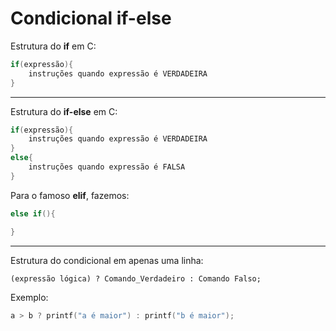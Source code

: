 # Condicional if-else

Estrutura do **if** em C:
```C
if(expressão){
	instruções quando expressão é VERDADEIRA
}
```
---

Estrutura do **if-else** em C:
```C
if(expressão){
    instruções quando expressão é VERDADEIRA
}
else{
    instruções quando expressão é FALSA
}
```

Para o famoso **elif**, fazemos:
```C
else if(){

}
```

---

Estrutura do condicional em apenas uma linha:
```
(expressão lógica) ? Comando_Verdadeiro : Comando Falso;
```

Exemplo:
```C
a > b ? printf("a é maior") : printf("b é maior");
```
